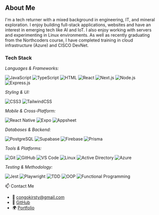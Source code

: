 ## About Me

I'm a tech returner with a mixed background in engineering, IT, and mineral exploration. I enjoy building full-stack applications, websites and have an interest in emerging tech like AI and IoT. I also enjoy working with servers and experimenting in Linux environments. As well as recently graduating from the Northcoders course, I have completed training in cloud infrastructure (Azure) and CISCO DevNet.

### Tech Stack

*Languages & Frameworks:*

![JavaScript](https://img.shields.io/badge/JavaScript-000000?style=flat-square&logo=javascript&logoColor=white)
![TypeScript](https://img.shields.io/badge/TypeScript-000000?style=flat-square&logo=typescript&logoColor=white)
![HTML](https://img.shields.io/badge/HTML5-000000?style=flat-square&logo=html5&logoColor=white)
![React](https://img.shields.io/badge/React-000000?style=flat-square&logo=react&logoColor=61DAFB)
![Next.js](https://img.shields.io/badge/Next.js-000000?style=flat-square&logo=next.js&logoColor=white)
![Node.js](https://img.shields.io/badge/Node.js-000000?style=flat-square&logo=node.js&logoColor=white)
![Express.js](https://img.shields.io/badge/Express.js-000000?style=flat-square&logo=express&logoColor=white)

*Styling & UI:*  

![CSS3](https://img.shields.io/badge/CSS3-000000?style=flat-square&logo=css3&logoColor=white)
![TailwindCSS](https://img.shields.io/badge/Tailwind_CSS-000000?style=flat-square&logo=tailwind-css&logoColor=white)

*Mobile & Cross-Platform:*

![React Native](https://img.shields.io/badge/React_Native-000000?style=flat-square&logo=react&logoColor=61DAFB)
![Expo](https://img.shields.io/badge/Expo-000000?style=flat-square&logo=expo&logoColor=white)
![Appsheet](https://img.shields.io/badge/Appsheet-000000?style=flat-square&logo=appsheet&logoColor=22C1C3)

*Databases & Backend:* 

![PostgreSQL](https://img.shields.io/badge/PostgreSQL-000000?style=flat-square&logo=postgresql&logoColor=4169E1)
![Supabase](https://img.shields.io/badge/Supabase-000000?style=flat-square&logo=supabase&logoColor=3ECF8E)
![Firebase](https://img.shields.io/badge/Firebase-000000?style=flat-square&logo=firebase&logoColor=FFCA28)
![Prisma](https://img.shields.io/badge/Prisma-000000?style=flat-square&logo=prisma&logoColor=white)


*Tools & Platforms:*  

![Git](https://img.shields.io/badge/Git-000000?style=flat-square&logo=git&logoColor=F05032)
![GitHub](https://img.shields.io/badge/GitHub-000000?style=flat-square&logo=github&logoColor=white)
![VS Code](https://img.shields.io/badge/VS_Code-000000?style=flat-square&logo=visual-studio-code&logoColor=007ACC)
![Linux](https://img.shields.io/badge/Linux-000000?style=flat-square&logo=linux&logoColor=FCC624)
![Active Directory](https://img.shields.io/badge/Active_Directory-000000?style=flat-square&logo=microsoft&logoColor=00A4EF)
![Azure](https://img.shields.io/badge/Azure-000000?style=flat-square&logo=microsoft-azure&logoColor=0078D4)

*Testing & Methodology:*

![Jest](https://img.shields.io/badge/Jest-000000?style=flat-square&logo=jest&logoColor=C21325)
![Playwright](https://img.shields.io/badge/Playwright-000000?style=flat-square&logo=playwright&logoColor=green)
![TDD](https://img.shields.io/badge/TDD-000000?style=flat-square&logo=testing-library&logoColor=E33332)
![OOP](https://img.shields.io/badge/OOP-000000?style=flat-square&logo=codewars&logoColor=white)
![Functional Programming](https://img.shields.io/badge/Functional_Programming-000000?style=flat-square&logo=abstract&logoColor=white)


📫 Contact Me
- 📧 congokirsty@gmail.com
- 🔗 [GitHub](https://github.com/swamphobbit22)
- 🌍 [Portfolio](https://kirstyhallportfolio.netlify.app/)

<!--
**swamphobbit22/swamphobbit22** is a ✨ _special_ ✨ repository because its `README.md` (this file) appears on your GitHub profile.

Here are some ideas to get you started:

- 🔭 I’m currently working on ...
- 🌱 I’m currently learning ...
- 👯 I’m looking to collaborate on ...
- 🤔 I’m looking for help with ...
- 💬 Ask me about ...
- 📫 How to reach me: ...
- 😄 Pronouns: ...
- ⚡ Fun fact: ...
-->
